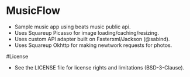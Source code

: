 MusicFlow
=========
- Sample music app using beats music public api.
- Uses Squareup Picasso for image loading/caching/resizing.
- Uses custom API adapter built on Fasterxml/Jackson (@sabind).
- Uses Squareup Okhttp for making newtwork requests for photos.

#License

- See the LICENSE file for license rights and limitations (BSD-3-Clause).

